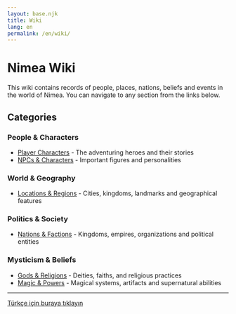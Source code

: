 ```yaml
---
layout: base.njk
title: Wiki
lang: en
permalink: /en/wiki/
---
```


# Nimea Wiki

This wiki contains records of people, places, nations, beliefs and events in the world of Nimea. You can navigate to any section from the links below.

## Categories

### People & Characters
* [Player Characters](/en/wiki/player-characters/) - The adventuring heroes and their stories
* [NPCs & Characters](/en/wiki/characters/) - Important figures and personalities

### World & Geography
* [Locations & Regions](/en/wiki/locations-regions/) - Cities, kingdoms, landmarks and geographical features

### Politics & Society
* [Nations & Factions](/en/wiki/nations-factions/) - Kingdoms, empires, organizations and political entities

### Mysticism & Beliefs  
* [Gods & Religions](/en/wiki/gods-religions/) - Deities, faiths, and religious practices
* [Magic & Powers](/en/wiki/magic-powers/) - Magical systems, artifacts and supernatural abilities

---

[Türkçe için buraya tıklayın](/wiki/)